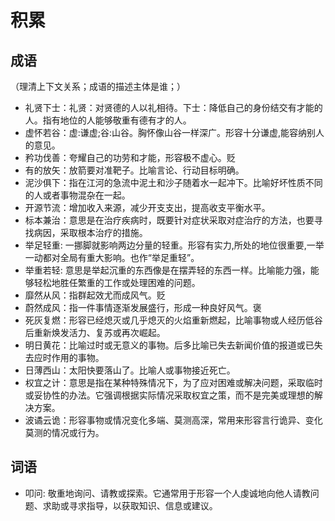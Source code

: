 # 积累

## 成语

（理清上下文关系；成语的描述主体是谁；）

- 礼贤下士：礼贤：对贤德的人以礼相待。下士：降低自己的身份结交有才能的人。指有地位的人能够敬重有德有才的人。
- 虚怀若谷：虚:谦虚;谷:山谷。胸怀像山谷一样深广。形容十分谦虚,能容纳别人的意见。
- 矜功伐善：夸耀自己的功劳和才能，形容极不虚心。贬
- 有的放矢：放箭要对准靶子。比喻言论、行动目标明确。
- 泥沙俱下：指在江河的急流中泥土和沙子随着水一起冲下。比喻好坏性质不同的人或者事物混杂在一起。
- 开源节流：增加收入来源，减少开支支出，提高收支平衡水平。
- 标本兼治：意思是在治疗疾病时，既要针对症状采取对症治疗的方法，也要寻找病因，采取根本治疗的措施。
- 举足轻重: 一挪脚就影响两边分量的轻重。形容有实力,所处的地位很重要,一举一动都对全局有重大影响。也作“举足重轻”。
- 举重若轻: 意思是举起沉重的东西像是在摆弄轻的东西一样。比喻能力强，能够轻松地胜任繁重的工作或处理困难的问题。
- 靡然从风：指群起效尤而成风气。贬
- 蔚然成风：指一件事情逐渐发展盛行，形成一种良好风气。褒
- 死灰复燃：形容已经熄灭或几乎熄灭的火焰重新燃起，比喻事物或人经历低谷后重新焕发活力、复苏或再次崛起。
- 明日黄花：比喻过时或无意义的事物。后多比喻已失去新闻价值的报道或已失去应时作用的事物。
- 日薄西山：太阳快要落山了。比喻人或事物接近死亡。
- 权宜之计：意思是指在某种特殊情况下，为了应对困难或解决问题，采取临时或妥协性的办法。它强调根据实际情况采取权宜之策，而不是完美或理想的解决方案。
- 波谲云诡：形容事物或情况变化多端、莫测高深，常用来形容言行诡异、变化莫测的情况或行为。

## 词语

- 叩问: 敬重地询问、请教或探索。它通常用于形容一个人虔诚地向他人请教问题、求助或寻求指导，以获取知识、信息或建议。
